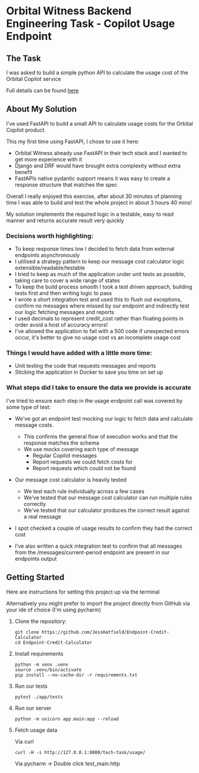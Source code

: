 # Orbital Witness Backend Engineering Task - Copilot Usage Endpoint

## The Task 

I was asked to build a simple python API to calculate the usage cost of the Orbital Copilot service

Full details can be found [here](https://orbitalwitness.notion.site/Backend-Engineering-Task-1281572580cc80fc9152f1c3c076cd30) 

## About My Solution

I've used FastAPI to build a small API to calculate usage costs for the Orbital Copilot product. 

This my first time using FastAPI, I chose to use it here:
- Orbital Witness already use FastAPI in their tech stack and I wanted to get more experience with it
- Django and DRF would have brought extra complexity without extra benefit
- FastAPIs native pydantic support means it was easy to create a response structure that matches the spec

Overall I really enjoyed this exercise, after about 30 minutes of planning time I was able to build and test the whole project in about 3 hours 40 mins!

My solution implements the required logic in a testable, easy to read manner and returns accurate result very quickly

### Decisions worth highlighting:

- To keep response times low I decided to fetch data from external endpoints asynchronously
- I utilised a strategy pattern to keep our message cost calculator logic extensible/readable/testable
- I tried to keep as much of the application under unit tests as possible, taking care to cover a wide range of states
- To keep the build process smooth I took a test driven approach, building tests first and then writing logic to pass
- I wrote a short integration test and used this to flush out exceptions, confirm no messages where missed by our endpoint and indirectly test our logic fetching messages and reports
- I used decimals to represent credit_cost rather than floating points in order avoid a host of accuracy errors!
- I've allowed the application to fail with a 500 code if unexpected errors occur, it's better to give no usage cost vs an incomplete usage cost


### Things I would have added with a little more time:

- Unit testing the code that requests messages and reports
- Sticking the application in Docker to save you time on set up

### What steps did I take to ensure the data we provide is accurate

I've tried to ensure each step in the usage endpoint call was covered by some type of test:

  - We've got an endpoint test mocking our logic to fetch data and calculate message costs.
    - This confirms the general flow of execution works and that the response matches the schema
    - We use mocks covering each type of message
       - Regular Copilot messages
       - Report requests we could fetch costs for
       - Report requests which could not be found


  - Our message cost calculator is heavily tested
      - We test each rule individually across a few cases
      - We've tested that our message cost calculator can run multiple rules correctly
      - We've tested that our calculator produces the correct result against a real message
  

  - I spot checked a couple of usage results to confirm they had the correct cost


  - I've also written a quick integration test to confirm that all messages from the /messages/current-period endpoint are present in our endpoints output


## Getting Started

Here are instructions for setting this project up via the terminal

Alternatively you might prefer to import the project directly from GitHub via your ide of choice (I'm using pycharm)

1. Clone the repository:
    ```shell
    git clone https://github.com/JessHatfield/Endpoint-Credit-Calculator
    cd Endpoint-Credit-Calculator
    ```

2. Install requirements 
    ```shell
    python -m venv .venv
    source .venv/bin/activate
    pip install --no-cache-dir -r requirements.txt
    ```

3. Run our tests
    ```shell
    pytest ./app/tests
    ```

4. Run our server
    ```shell
    python -m uvicorn app.main:app --reload
    ```

5. Fetch usage data
    
    Via curl
    ```shell
    curl -H -i http://127.0.0.1:8000/tech-task/usage/
    ```
    Via pycharm -> Double click test_main.http








